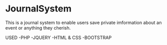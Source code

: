 # JournalSystem

This is a journal system to enable users save private imformation about an event or anything they cherish.

USED
-PHP
-JQUERY
-HTML & CSS
-BOOTSTRAP
